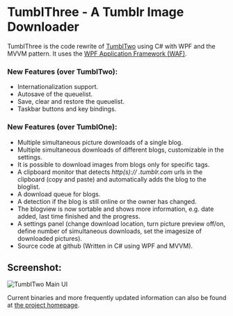 # TumblThree - A Tumblr Image Downloader

TumblThree is the code rewrite of [TumblTwo](https://github.com/johanneszab/TumblTwo) using C# with WPF and the MVVM pattern. It uses the [WPF Application Framework (WAF)](https://waf.codeplex.com/).

### New Features (over TumblTwo):
* Internationalization support.
* Autosave of the queuelist.
* Save, clear and restore the queuelist.
* Taskbar buttons and key bindings.

### New Features (over TumblOne):
* Multiple simultaneous picture downloads of a single blog.
* Multiple simultaneous downloads of different blogs, customizable in the settings.
* It is possible to download images from blogs only for specific tags.
* A clipboard monitor that detects *http(s):// .tumblr.com* urls in the clipboard (copy and paste) and automatically adds the blog to the bloglist.
* A download queue for blogs.
* A detection if the blog is still online or the owner has changed.
* The blogview is now sortable and shows more information, e.g. date added, last time finished and the progress.
* A settings panel (change download location, turn picture preview off/on, define number of simultaneous downloads, set the imagesize of downloaded pictures).
* Source code at github (Written in C# using WPF and MVVM).
 
## Screenshot:
![TumblTwo Main UI](http://www.jzab.de/sites/default/files/images/tumblthree.png?raw=true "TumblTwo Main UI")

Current binaries and more frequently updated information can also be found at [the project homepage](http://www.jzab.de/content/tumblthree).
